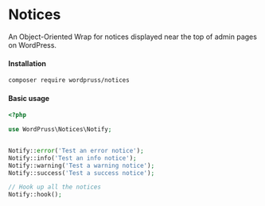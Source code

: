 # Notices
An Object-Oriented Wrap for notices displayed near the top of admin pages on WordPress.

#### Installation
```bash
composer require wordpruss/notices
```

#### Basic usage
```php
<?php

use WordPruss\Notices\Notify;


Notify::error('Test an error notice');
Notify::info('Test an info notice');
Notify::warning('Test a warning notice');
Notify::success('Test a success notice');

// Hook up all the notices
Notify::hook();
```
